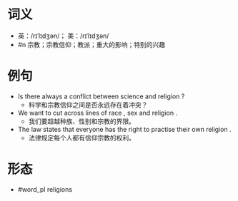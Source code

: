 # 词义
- 英：/rɪˈlɪdʒən/； 美：/rɪˈlɪdʒən/
- #n 宗教；宗教信仰；教派；重大的影响；特别的兴趣
# 例句
- Is there always a conflict between science and religion ?
	- 科学和宗教信仰之间是否永远存在着冲突？
- We want to cut across lines of race , sex and religion .
	- 我们要超越种族、性别和宗教的界限。
- The law states that everyone has the right to practise their own religion .
	- 法律规定每个人都有信仰宗教的权利。
# 形态
- #word_pl religions
